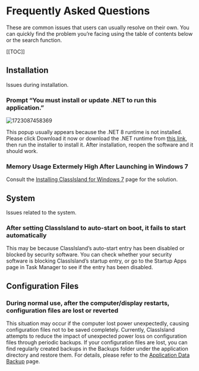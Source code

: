 # Frequently Asked Questions

These are common issues that users can usually resolve on their own. You can quickly find the problem you’re facing using the table of contents below or the search function.

[[TOC]]

## Installation

Issues during installation.

### Prompt “You must install or update .NET to run this application.”

![1723087458369](../image/faq/1723087458369.png)

This popup usually appears because the .NET 8 runtime is not installed. Please click Download it now or download the .NET runtime from [this link](https://dotnet.microsoft.com/zh-cn/download/dotnet/thank-you/runtime-desktop-8.0.7-windows-x64-installer), then run the installer to install it. After installation, reopen the software and it should work.

### Memory Usage Extermely High After Launching in Windows 7

Consult the [Installing ClassIsland for Windows 7](../setup.md#check-system-requirements) page for the solution.

## System

Issues related to the system.

### After setting ClassIsland to auto-start on boot, it fails to start automatically

This may be because ClassIsland’s auto-start entry has been disabled or blocked by security software. You can check whether your security software is blocking ClassIsland’s startup entry, or go to the Startup Apps page in Task Manager to see if the entry has been disabled.

## Configuration Files

### During normal use, after the computer/display restarts, configuration files are lost or reverted

This situation may occur if the computer lost power unexpectedly, causing configuration files not to be saved completely. Currently, ClassIsland attempts to reduce the impact of unexpected power loss on configuration files through periodic backups.
If your configuration files are lost, you can find regularly created backups in the Backups folder under the application directory and restore them. For details, please refer to the [Application Data Backup](../backup.md#恢复备份) page.
